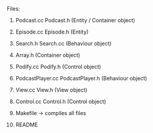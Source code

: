 
Files: 

1. Podcast.cc Podcast.h (Entity / Container object)

2. Episode.cc Episode.h (Entity)

3. Search.h Search.cc (Behaviour object)

4. Array.h (Container object)

5. Podify.cc Podify.h (Control object)

6. PodcastPlayer.cc PodcastPlayer.h (Behaviour object)

7. View.cc View.h (View object)
     
9. Control.cc Control.h (Control object)
 
10. Makefile -> compiles all files 

11. README

